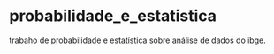 # probabilidade_e_estatistica
trabaho de probabilidade e estatística sobre análise de dados do ibge. 
